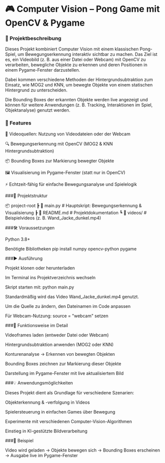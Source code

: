 # 🎮 Computer Vision – Pong Game mit OpenCV & Pygame

### 📌 Projektbeschreibung

Dieses Projekt kombiniert Computer Vision mit einem klassischen Pong-Spiel, um Bewegungserkennung interaktiv sichtbar zu machen.
Das Ziel ist es, ein Videobild (z. B. aus einer Datei oder Webcam) mit OpenCV zu verarbeiten, bewegliche Objekte zu erkennen und deren Positionen in einem Pygame-Fenster darzustellen.

Dabei kommen verschiedene Methoden der Hintergrundsubtraktion zum Einsatz, wie MOG2 und KNN, um bewegte Objekte von einem statischen Hintergrund zu unterscheiden.

Die Bounding Boxes der erkannten Objekte werden live angezeigt und können für weitere Anwendungen (z. B. Tracking, Interaktionen im Spiel, Objektanalyse) genutzt werden.

### 🚀 Features

🎥 Videoquellen: Nutzung von Videodateien oder der Webcam

🔍 Bewegungserkennung mit OpenCV (MOG2 & KNN Hintergrundsubtraktion)

📦 Bounding Boxes zur Markierung bewegter Objekte

🖼 Visualisierung im Pygame-Fenster (statt nur in OpenCV)

⚡ Echtzeit-fähig für einfache Bewegungsanalyse und Spielelogik

###📂 Projektstruktur

📦 project-root
 ┣ 📜 main.py          # Hauptskript: Bewegungserkennung & Visualisierung
 ┣ 📜 README.md        # Projektdokumentation
 ┗ 📂 videos/          # Beispielvideos (z. B. Wand_Jacke_dunkel.mp4)

###🛠 Voraussetzungen

Python 3.8+

Benötigte Bibliotheken
pip install numpy opencv-python pygame

###▶️ Ausführung

Projekt klonen oder herunterladen

Im Terminal ins Projektverzeichnis wechseln

Skript starten mit:
python main.py

Standardmäßig wird das Video Wand_Jacke_dunkel.mp4 genutzt.

Um die Quelle zu ändern, den Dateinamen im Code anpassen

Für Webcam-Nutzung: source = "webcam" setzen

###🎯 Funktionsweise im Detail

Videoframes laden (entweder Datei oder Webcam)

Hintergrundsubtraktion anwenden (MOG2 oder KNN)

Konturenanalyse → Erkennen von bewegten Objekten

Bounding Boxes zeichnen zur Markierung dieser Objekte

Darstellung im Pygame-Fenster mit live aktualisiertem Bild

###💡 Anwendungsmöglichkeiten

Dieses Projekt dient als Grundlage für verschiedene Szenarien:

Objekterkennung & -verfolgung in Videos

Spielersteuerung in einfachen Games über Bewegung

Experimente mit verschiedenen Computer-Vision-Algorithmen

Einstieg in KI-gestützte Bildverarbeitung

###📸 Beispiel

Video wird geladen → Objekte bewegen sich → Bounding Boxes erscheinen → Ausgabe live im Pygame-Fenster
